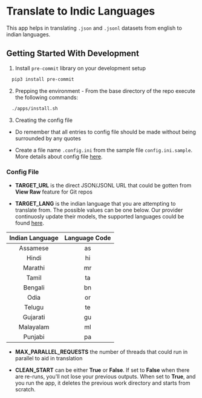 # Translate to Indic Languages

This app helps in translating `.json` and `.jsonl` datasets from english to indian languages.

## Getting Started With Development

1. Install `pre-commit` library on your development setup

```bash
  pip3 install pre-commit
```

2. Prepping the environment - From the base directory of the repo execute the following commands:

```bash
  ./apps/install.sh
```

3. Creating the config file

- Do remember that all entries to config file should be made without being surrounded by any quotes

- Create a file name `.config.ini` from the sample file `config.ini.sample`. More details about config file [here](#config-file).

### Config File

- **TARGET_URL** is the direct JSON/JSONL URL that could be gotten from **View Raw** feature for Git repos

- **TARGET_LANG** is the indian language that you are attempting to translate from. The possible values can be one below. Our provider continuosly update their models, the supported languages could be found [here](https://github.com/AI4Bharat/indicTrans).

| Indian Language | Language Code |
| :-------------: | :-----------: |
|    Assamese     |      as       |
|      Hindi      |      hi       |
|     Marathi     |      mr       |
|      Tamil      |      ta       |
|     Bengali     |      bn       |
|      Odia       |      or       |
|     Telugu      |      te       |
|    Gujarati     |      gu       |
|    Malayalam    |      ml       |
|     Punjabi     |      pa       |

- **MAX_PARALLEL_REQUESTS** the number of threads that could run in parallel to aid in translation

- **CLEAN_START** can be either **True** or **False**. If set to **False** when there are re-runs, you'll not lose your previous outputs. When set to **True**, and you run the app, it deletes the previous work directory and starts from scratch.
